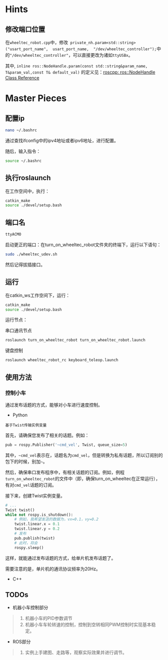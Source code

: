 # Hints

## 修改端口位置

在`wheeltec_robot.cpp`中，修改` private_nh.param<std::string>("usart_port_name",  usart_port_name,  "/dev/wheeltec_controller");`中的`"/dev/wheeltec_controller"`，可以直接更改为诸如`ttyUSBx`。

其中, `inline ros::NodeHandle.param(const std::string&param_name, T&param_val,const T& default_val)` 的定义见：[roscpp: ros::NodeHandle Class Reference](https://docs.ros.org/en/noetic/api/roscpp/html/classros_1_1NodeHandle.html#a4d5ed8b983652e587c9fdfaf6c522f3f)

# Master Pieces

## 配置ip

```bash
nano ~/.bashrc
```

通过查找ifconfig中的ipv4地址或者ipv6地址，进行配置。

随后，输入指令：

```bash
source ~/.bashrc
```

## 执行roslaunch

在工作空间中，执行：

```bash
catkin_make
source ./devel/setup.bash
```

## 端口名

```bash
ttyACMO
```

启动更正的端口：在turn_on_wheeltec_robot文件夹的终端下，运行以下语句：

```bash
sudo ./wheeltec_udev.sh
```

然后记得拔插接口。

## 运行

在catkin_ws工作空间下，运行：

```BASH
catkin_make
source ./devel/setup.bash
```

运行节点：

串口通讯节点

```bash
roslaunch turn_on_wheeltec_robot turn_on_wheeltec_robot.launch
```

键盘控制

```bash
roslaunch wheeltec_robot_rc keyboard_teleop.launch
```

## 使用方法

### 控制小车

通过发布话题的方式，能够对小车进行速度控制。

* Python

`基于Twist传输实例变量`

首先，请确保您发布了相关的话题。例如：

```python
pub = rospy.Publisher('~cmd_vel', Twist, queue_size=5)
```

其中，`~cmd_vel`表示在，话题名为`cmd_vel`，但是转换为私有话题，所以订阅别的包下的时候，别加`~`。

然后，确保串口发布程序中，有相关话题的订阅。例如，例程`turn_on_wheeltec_robot`的文件中（即，确保turn_on_wheeltec在正常运行），有对`cmd_vel`话题的订阅。

接下来，创建Twist实例变量。

```python
# ...
Twist twist()
while not rospy.is_shutdown():
    # 例如，我希望发送的数据为，vx=0.1，vy=0.2
    twist.linear.x = 0.1
    twist.linear.y = 0.2
    # 发布
    pub.publish(twist)
    # 此时，将会
    rospy.sleep()
```

这样，就能通过发布话题的方式，给单片机发布话题了。

需要注意的是，单片机的通讯协议频率为20Hz。

* C++

## TODOs

* 机器小车控制部分

> 1. 机器小车的PID参数调节
> 2. 机器小车车轮转速的控制，控制到空转相同PWM控制时实现基本稳定。

* ROS部分

> 1. 实例上手建图、走路等，观察实际效果并进行调节。

